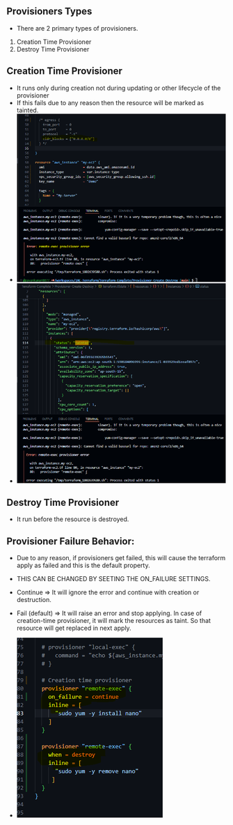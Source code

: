 Provisioners Types
--
- There are 2 primary types of provisioners.
1. Creation Time Provisioner
2. Destroy Time Provisioner

Creation Time Provisioner
--
- It runs only during creation not during updating or other lifecycle of the provisioner
- If this fails due to any reason then the resource will be marked as tainted.
- ![alt text](image.png)
- ![alt text](image-1.png)

Destroy Time Provisioner
--
- It run before the resource is destroyed.

Provisioner Failure Behavior:
--
- Due to any reason, if provisioners get failed, this will cause the terraform apply as failed and this is the default property.

- THIS CAN BE CHANGED BY SEETING THE ON_FAILURE SETTINGS.

- Continue => It will ignore the error and continue with creation or destruction.

- Fail (default) => It will raise an error and stop applying. In case of creation-time provisioner, it will mark the resources as taint. So that resource will get replaced in next apply.

- ![alt text](image-2.png)


